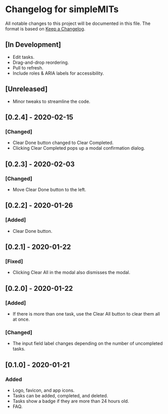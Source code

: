 # Changelog for simpleMITs

All notable changes to this project will be documented in this file. The format is based on [Keep a Changelog](https://keepachangelog.com/en/1.0.0/).


## [In Development]
- Edit tasks.
- Drag-and-drop reordering.
- Pull to refresh.
- Include roles & ARIA labels for accessibility.


## [Unreleased]
- Minor tweaks to streamline the code.


## [0.2.4] - 2020-02-15

### [Changed]
- Clear Done button changed to Clear Completed.
- Clicking Clear Completed pops up a modal confirmation dialog.


## [0.2.3] - 2020-02-03

### [Changed]
- Move Clear Done button to the left.


## [0.2.2] - 2020-01-26

### [Added]
- Clear Done button.


## [0.2.1] - 2020-01-22

### [Fixed]
- Clicking Clear All in the modal also dismisses the modal.


## [0.2.0] - 2020-01-22

### [Added]
- If there is more than one task, use the Clear All button to clear them all at once.

### [Changed]
- The input field label changes depending on the number of uncompleted tasks.


## [0.1.0] - 2020-01-21

### Added
- Logo, favicon, and app icons.
- Tasks can be added, completed, and deleted.
- Tasks show a badge if they are more than 24 hours old.
- FAQ.
